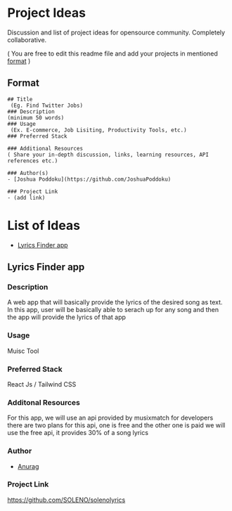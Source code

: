 # Project Ideas
Discussion and list of project ideas for opensource community. Completely collaborative.

( You are free to edit this readme file and add your projects in mentioned [format](#format) )

## Format
```
## Title
 (Eg. Find Twitter Jobs)
### Description 
(minimum 50 words)
### Usage
 (Ex. E-commerce, Job Lisiting, Productivity Tools, etc.)
### Preferred Stack

### Additional Resources
( Share your in-depth discussion, links, learning resources, API references etc.)

### Author(s)
- [Joshua Poddoku](https://github.com/JoshuaPoddoku)

### Project Link
- (add link)
```

# List of Ideas
- [Lyrics Finder app](#lyrics-finder-app)



## Lyrics Finder app

### Description
 A web app that will basically provide the lyrics of the desired song as text. In this app, user will be basically able to serach up for any song and then the app will provide the lyrics of that app
### Usage
 Muisc Tool
### Preferred Stack
 React Js / Tailwind CSS
### Additonal Resources
 For this app, we will use an api provided by musixmatch for developers 
 there are two plans for this api, one is free and the other one is paid
 we will use the free api, it provides 30% of a song lyrics
### Author
- [Anurag](https://github.com/anurag-coder01)
### Project Link
 https://github.com/SOLENO/solenolyrics
